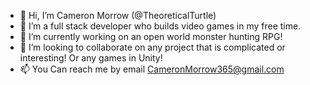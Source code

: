 - 👋 Hi, I’m Cameron Morrow (@TheoreticalTurtle)
- 👀 I’m a full stack developer who builds video games in my free time.
- 🌱 I’m currently working on an open world monster hunting RPG!
- 💞️ I’m looking to collaborate on any project that is complicated or interesting! Or any games in Unity!
- 📫 You Can reach me by email CameronMorrow365@gmail.com
<!---
TheoreticalTurtle/TheoreticalTurtle is a ✨ special ✨ repository because its `README.md` (this file) appears on your GitHub profile.
You can click the Preview link to take a look at your changes.
--->
